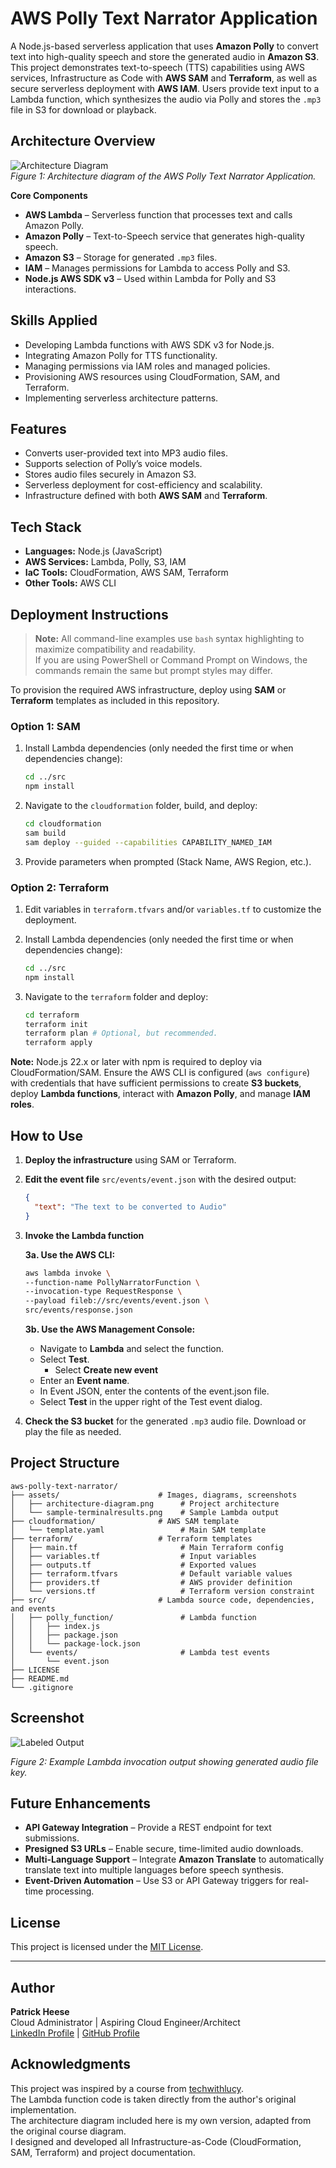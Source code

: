 # AWS Polly Text Narrator Application
A Node.js-based serverless application that uses **Amazon Polly** to convert text into high-quality speech and store the generated audio in **Amazon S3**. This project demonstrates text-to-speech (TTS) capabilities using AWS services, Infrastructure as Code with **AWS SAM** and **Terraform**, as well as secure serverless deployment with **AWS IAM**. Users provide text input to a Lambda function, which synthesizes the audio via Polly and stores the `.mp3` file in S3 for download or playback.

## Architecture Overview
![Architecture Diagram](assets/architecture-diagram.png)  
*Figure 1: Architecture diagram of the AWS Polly Text Narrator Application.*

**Core Components**  
- **AWS Lambda** – Serverless function that processes text and calls Amazon Polly.  
- **Amazon Polly** – Text-to-Speech service that generates high-quality speech.  
- **Amazon S3** – Storage for generated `.mp3` files.  
- **IAM** – Manages permissions for Lambda to access Polly and S3.  
- **Node.js AWS SDK v3** – Used within Lambda for Polly and S3 interactions.

## Skills Applied
- Developing Lambda functions with AWS SDK v3 for Node.js.  
- Integrating Amazon Polly for TTS functionality.  
- Managing permissions via IAM roles and managed policies.  
- Provisioning AWS resources using CloudFormation, SAM, and Terraform.  
- Implementing serverless architecture patterns.

## Features
- Converts user-provided text into MP3 audio files.  
- Supports selection of Polly’s voice models.
- Stores audio files securely in Amazon S3.  
- Serverless deployment for cost-efficiency and scalability.  
- Infrastructure defined with both **AWS SAM** and **Terraform**.

## Tech Stack
- **Languages:** Node.js (JavaScript)  
- **AWS Services:** Lambda, Polly, S3, IAM  
- **IaC Tools:** CloudFormation, AWS SAM, Terraform  
- **Other Tools:** AWS CLI

## Deployment Instructions
> **Note:** All command-line examples use `bash` syntax highlighting to maximize compatibility and readability.  
> If you are using PowerShell or Command Prompt on Windows, the commands remain the same but prompt styles may differ.

To provision the required AWS infrastructure, deploy using **SAM** or **Terraform** templates as included in this repository.

### Option 1: **SAM**
1. Install Lambda dependencies (only needed the first time or when dependencies change):
   ```bash
   cd ../src
   npm install
   ```
   
2. Navigate to the `cloudformation` folder, build, and deploy:
   ```bash
   cd cloudformation
   sam build
   sam deploy --guided --capabilities CAPABILITY_NAMED_IAM
   ```

3. Provide parameters when prompted (Stack Name, AWS Region, etc.).

### Option 2: **Terraform**
1. Edit variables in `terraform.tfvars` and/or `variables.tf` to customize the deployment.

2. Install Lambda dependencies (only needed the first time or when dependencies change):
   ```bash
   cd ../src
   npm install
   ```
   
3. Navigate to the `terraform` folder and deploy:
   ```bash
   cd terraform
   terraform init
   terraform plan # Optional, but recommended.
   terraform apply
   ```

**Note:** Node.js 22.x or later with npm is required to deploy via CloudFormation/SAM. Ensure the AWS CLI is configured (`aws configure`) with credentials that have sufficient permissions to create **S3 buckets**, deploy **Lambda functions**, interact with **Amazon Polly**, and manage **IAM roles**.

## How to Use
1. **Deploy the infrastructure** using SAM or Terraform.

2. **Edit the event file** `src/events/event.json` with the desired output:
   ```json
   {
     "text": "The text to be converted to Audio"
   }
   ```

3. **Invoke the Lambda function**  

   **3a. Use the AWS CLI:**
	 
     ```bash
     aws lambda invoke \
	 --function-name PollyNarratorFunction \
	 --invocation-type RequestResponse \
	 --payload fileb://src/events/event.json \
	 src/events/response.json
     ```

   **3b. Use the AWS Management Console:**
   - Navigate to **Lambda** and select the function.  
   - Select **Test**.
	 - Select **Create new event**
   - Enter an **Event name**.
   - In Event JSON, enter the contents of the event.json file.
   - Select **Test** in the upper right of the Test event dialog.

4. **Check the S3 bucket** for the generated `.mp3` audio file. Download or play the file as needed.

## Project Structure
```plaintext
aws-polly-text-narrator/
├── assets/                      # Images, diagrams, screenshots
│   ├── architecture-diagram.png      # Project architecture
│   └── sample-terminalresults.png    # Sample Lambda output
├── cloudformation/              # AWS SAM template
│   └── template.yaml                 # Main SAM template
├── terraform/                   # Terraform templates
│   ├── main.tf                       # Main Terraform config
│   ├── variables.tf                  # Input variables
│   ├── outputs.tf					  # Exported values
│   ├── terraform.tfvars              # Default variable values
│   ├── providers.tf			      # AWS provider definition
│   └── versions.tf					  # Terraform version constraint
├── src/                         # Lambda source code, dependencies, and events
│   ├── polly_function/		          # Lambda function
│   │   ├── index.js                       
│	│   ├── package.json                   
│	│   └── package-lock.json              
│   └── events/				          # Lambda test events
│       └── event.json                     
├── LICENSE                      
├── README.md                    
└── .gitignore                   
```

## Screenshot
![Labeled Output](assets/sample-terminalresults.png)

*Figure 2: Example Lambda invocation output showing generated audio file key.*

## Future Enhancements
- **API Gateway Integration** – Provide a REST endpoint for text submissions.
- **Presigned S3 URLs** – Enable secure, time-limited audio downloads.
- **Multi-Language Support** – Integrate **Amazon Translate** to automatically translate text into multiple languages before speech synthesis.
- **Event-Driven Automation** – Use S3 or API Gateway triggers for real-time processing.

## License
This project is licensed under the [MIT License](LICENSE).

---

## Author
**Patrick Heese**  
Cloud Administrator | Aspiring Cloud Engineer/Architect  
[LinkedIn Profile](https://www.linkedin.com/in/patrick-heese/) | [GitHub Profile](https://github.com/patrick-heese)

## Acknowledgments
This project was inspired by a course from [techwithlucy](https://github.com/techwithlucy).  
The Lambda function code is taken directly from the author's original implementation.  
The architecture diagram included here is my own version, adapted from the original course diagram.  
I designed and developed all Infrastructure-as-Code (CloudFormation, SAM, Terraform) and project documentation.  
